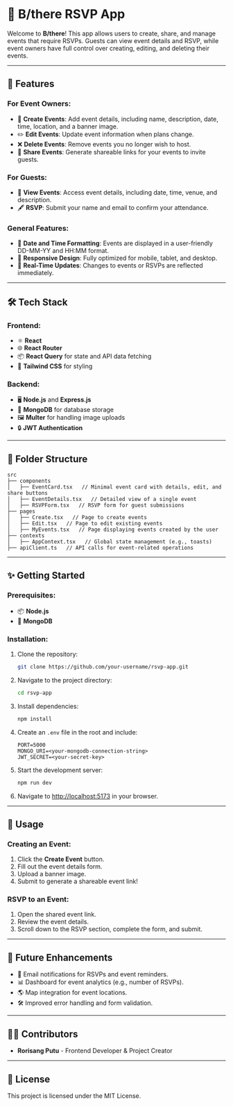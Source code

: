 

# 🎉 B/there RSVP App 

Welcome to **B/there**! This app allows users to create, share, and manage events that require RSVPs. Guests can view event details and RSVP, while event owners have full control over creating, editing, and deleting their events.  

---

## 🚀 Features  

### For Event Owners:  
- 📝 **Create Events**: Add event details, including name, description, date, time, location, and a banner image.  
- ✏️ **Edit Events**: Update event information when plans change.  
- ❌ **Delete Events**: Remove events you no longer wish to host.  
- 🔗 **Share Events**: Generate shareable links for your events to invite guests.  

### For Guests:  
- 👀 **View Events**: Access event details, including date, time, venue, and description.  
- 🖋️ **RSVP**: Submit your name and email to confirm your attendance.  

### General Features:  
- 📅 **Date and Time Formatting**: Events are displayed in a user-friendly DD-MM-YY and HH:MM format.  
- 📱 **Responsive Design**: Fully optimized for mobile, tablet, and desktop.  
- 🔄 **Real-Time Updates**: Changes to events or RSVPs are reflected immediately.  

---

## 🛠️ Tech Stack  

### Frontend:  
- ⚛️ **React**  
- 🌐 **React Router**  
- 📦 **React Query** for state and API data fetching  
- 🎨 **Tailwind CSS** for styling  

### Backend:  
- 🖥️ **Node.js** and **Express.js**  
- 📂 **MongoDB** for database storage  
- 🖼️ **Multer** for handling image uploads  
- 🔒 **JWT Authentication**  

---

## 📂 Folder Structure  

```plaintext
src  
├── components  
│   ├── EventCard.tsx   // Minimal event card with details, edit, and share buttons  
│   ├── EventDetails.tsx   // Detailed view of a single event  
│   ├── RSVPForm.tsx   // RSVP form for guest submissions  
├── pages  
│   ├── Create.tsx   // Page to create events  
│   ├── Edit.tsx   // Page to edit existing events  
│   ├── MyEvents.tsx   // Page displaying events created by the user  
├── contexts  
│   ├── AppContext.tsx   // Global state management (e.g., toasts)  
├── apiClient.ts   // API calls for event-related operations  
```

---

## ✨ Getting Started  

### Prerequisites:  
- 📦 **Node.js**  
- 📂 **MongoDB**  

### Installation:  
1. Clone the repository:  
   ```bash
   git clone https://github.com/your-username/rsvp-app.git  
   ```  

2. Navigate to the project directory:  
   ```bash
   cd rsvp-app  
   ```  

3. Install dependencies:  
   ```bash
   npm install  
   ```  

4. Create an `.env` file in the root and include:  
   ```env
   PORT=5000  
   MONGO_URI=<your-mongodb-connection-string>  
   JWT_SECRET=<your-secret-key>  
   ```  

5. Start the development server:  
   ```bash
   npm run dev  
   ```  

6. Navigate to [http://localhost:5173](http://localhost:5173) in your browser.  

---

## 🔧 Usage  

### Creating an Event:  
1. Click the **Create Event** button.  
2. Fill out the event details form.  
3. Upload a banner image.  
4. Submit to generate a shareable event link!  

### RSVP to an Event:  
1. Open the shared event link.  
2. Review the event details.  
3. Scroll down to the RSVP section, complete the form, and submit.  

---

## 📝 Future Enhancements  
- 🔔 Email notifications for RSVPs and event reminders.  
- 📊 Dashboard for event analytics (e.g., number of RSVPs).  
- 🌎 Map integration for event locations.  
- 🛠️ Improved error handling and form validation.  

---

## 👩‍💻 Contributors  

- **Rorisang Putu** - Frontend Developer & Project Creator  

---

## 📜 License  

This project is licensed under the MIT License.  

